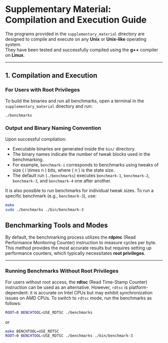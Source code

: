 # Supplementary Material: Compilation and Execution Guide

The programs provided in the `supplementary_material` directory are designed to compile and execute on any **Unix** or **Unix-like** operating system.  
They have been tested and successfully compiled using the **g++** compiler on **Linux**.

---

## 1. Compilation and Execution

### For Users with Root Privileges

To build the binaries and run all benchmarks, open a terminal in the `supplementary_material` directory and run:

```bash
./benchmarks
```

### Output and Binary Naming Convention

Upon successful compilation:
- Executable binaries are generated inside the `bin/` directory.
- The binary names indicate the number of tweak blocks used in the benchmarking.
- For example, `benchmark-i` corresponds to benchmarks using tweaks of size \( i \times n \) bits, where \( n \) is the state size.
- The default run (`./benchmarks`) executes `benchmark-1`, `benchmark-2`, `benchmark-3`, and `benchmark-4` one after another.

It is also possible to run benchmarks for individual tweak sizes.
To run a specific benchmark (e.g., `benchmark-3`), use:

```bash
make
sudo ./benchmarks ./bin/benchmark-3
```

## Benchmarking Tools and Modes

By default, the benchmarking process utilizes the **rdpmc** (Read Performance Monitoring Counter) instruction to measure cycles per byte.
This method provides the most accurate results but requires setting up performance counters, which typically necessitates **root privileges**.

---

### Running Benchmarks Without Root Privileges

For users without root access, the **rdtsc** (Read Time-Stamp Counter) instruction can be used as an alternative.
However, `rdtsc` is platform-dependent: it is accurate on Intel CPUs but may exhibit synchronization issues on AMD CPUs.
To switch to `rdtsc` mode, run the benchmarks as follows:

```bash
ROOT=0 BENCHTOOL=USE_RDTSC ./benchmarks
```
or

```bash
make BENCHTOOL=USE_RDTSC
ROOT=0 BENCHTOOL=USE_RDTSC ./benchmarks ./bin/benchmark-3
```
